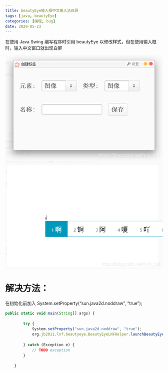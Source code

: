 ```yaml
---
title: beautyEye输入框中文输入法白屏
tags: [java, beautyEye]
categories: [编程, bug]
date: 2020-05-23
---
```


在使用 Java Swing 编写程序时引用 beautyEye 以修改样式，但在使用输入框时，输入中文窗口就出现白屏

<!--more-->

<img src="/img/post/2020-05-23-01.png" align="left">
<div style="clear: both;"></div>

<img src="/img/post/2020-05-23-02.png" align="left">
<div style="clear: both;"></div>

# 解决方法：

在初始化前加入 System.setProperty(“sun.java2d.noddraw”, “true”);

```js
public static void main(String[] args) {

		try {
			System.setProperty("sun.java2d.noddraw", "true");
			org.jb2011.lnf.beautyeye.BeautyEyeLNFHelper.launchBeautyEyeLNF();

		} catch (Exception e) {
			// TODO exception
		}

	}
```
